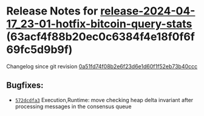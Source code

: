 Release Notes for [**release-2024-04-17\_23-01-hotfix-bitcoin-query-stats**](https://github.com/dfinity/ic/tree/release-2024-04-17_23-01-hotfix-bitcoin-query-stats) (63acf4f88b20ec0c6384f4e18f0f6f69fc5d9b9f)
===============================================================================================================================================================================================================

Changelog since git revision [0a51fd74f08b2e6f23d6e1d60f1f52eb73b40ccc](https://dashboard.internetcomputer.org/release/0a51fd74f08b2e6f23d6e1d60f1f52eb73b40ccc)

Bugfixes:
---------

* [`572dcdfa3`](https://github.com/dfinity/ic/commit/572dcdfa3) Execution,Runtime: move checking heap delta invariant after processing messages in the consensus queue

